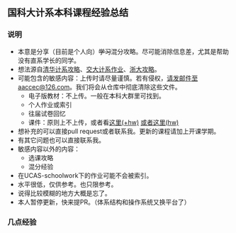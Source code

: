 ## 国科大计系本科课程经验总结
### 说明
+ 本意是分享（目前是个人向）~~学习~~混分攻略。尽可能消除信息差，尤其是帮助没有直系学长的同学。
+ 想法源自[清华计系攻略](https://github.com/PKUanonym/REKCARC-TSC-UHT)、[交大计系作业](https://github.com/SJTU-CSE/awesome-cs)、[浙大攻略](https://github.com/QSCTech/zju-icicles)。
+ 可能包含的敏感内容：上传时请尽量谨慎。若有侵权，请发邮件至aaccec@126.com。我们将会从仓库中彻底清除这些文件。
  - 电子版教材：不上传。一般在本科大群里可找到。
  - 个人作业或索引
  - 往届试卷回忆
  - 课件：原则上不上传，或者看[这里(+hw)](https://github.com/Therock90421/Undergraduate_Course_Materials)  [或者这里(hw)](https://github.com/Hambaobao/UCAS-CS)  
+ 想补充的可以直接pull request或者联系我。更新的课程请加上开课学期。
+ 有其它问题也可以直接联系我。
+ 敏感内容以外的内容：
  - 选课攻略
  - 混分经验
+ 在UCAS-schoolwork下的作业可能不会被索引。
+ 水平很低，仅供参考。也只限参考。
+ 说得比较模糊的地方大概是忘了。
+ 本人暂停更新，快来提PR。（体系结构和操作系统又换平台了）

### 几点经验
